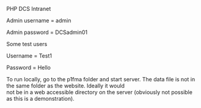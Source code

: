 PHP DCS Intranet

Admin username = admin

Admin password = DCSadmin01

Some test users

Username = Test1

Password = Hello

To run locally, go to the p1fma folder and start server. The data file is not in the same folder as the website. Ideally it would  
not be in a web accessible directory on the server (obviously not possible as this is a demonstration).
